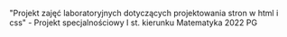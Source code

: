 "Projekt zajęć laboratoryjnych dotyczących projektowania stron w html i css" - Projekt specjalnościowy I st. kierunku Matematyka 2022 PG
